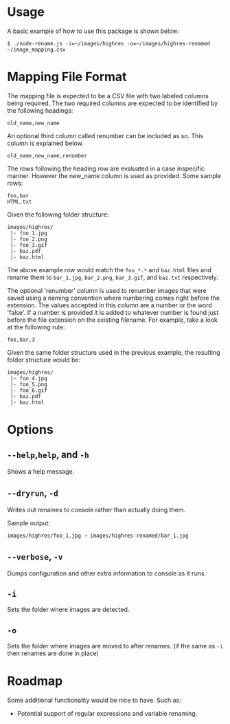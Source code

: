 # Usage
A basic example of how to use this package is shown below:

    $ ./node-rename.js -i=~/images/highres -o=~/images/highres-renamed ~/image_mapping.csv

# Mapping File Format
The mapping file is expected to be a CSV file with two labeled columns being required. The two required columns are expected to be identified by the following headings:

    old_name,new_name

An optional third column called renumber can be included as so. This column is explained below.

    old_name,new_name,renumber

The rows following the heading row are evaluated in a case inspecific manner. However the new_name column is used as provided. Some sample rows:

    foo,bar
    HTML,txt

Given the following folder structure:

    images/highres/
     |- foo_1.jpg
     |- foo_2.png
     |- foo_3.gif
     |- baz.pdf
     |- baz.html

The above example row would match the `foo_*.*` and `baz.html` files and rename them to `bar_1.jpg`, `bar_2.png`, `bar_3.gif`, and `baz.txt` respectively.

The optional 'renumber' column is used to renumber images that were saved using a naming convention where numbering comes right before the extension. The values accepted in this column are a number or the word 'false'. If a number is provided it is added to whatever number is found just before the file extension on the existing filename. For example, take a look at the following rule:

    foo,bar,3

Given the same folder structure used in the previous example, the resulting folder structure would be:

    images/highres/
     |- foo_4.jpg
     |- foo_5.png
     |- foo_6.gif
     |- baz.pdf
     |- baz.html


# Options

## `--help`,`help`, and `-h`
Shows a help message.

## `--dryrun`, `-d`
Writes out renames to console rather than actually doing them.

Sample output:

    images/highres/foo_1.jpg → images/highres-renamed/bar_1.jpg

## `--verbose`, `-v`
Dumps configuration and other extra information to console as it runs.

## `-i`
Sets the folder where images are detected.

## `-o`
Sets the folder where images are moved to after renames. (if the same as `-i` then renames are done in place)

# Roadmap
Some additional functionality would be nice to have. Such as:

* Potential support of regular expressions and variable renaming.
